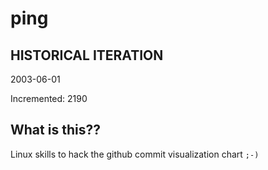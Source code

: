 # ping

## HISTORICAL ITERATION
2003-06-01

Incremented: 2190

## What is this?? 
Linux skills to hack the github commit visualization chart `;-)`
